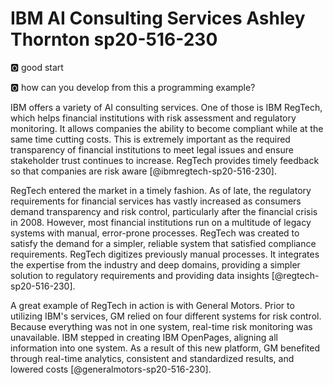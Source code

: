 # IBM AI Consulting Services Ashley Thornton sp20-516-230

:o2: good start

:o2: how can you develop from this a programming example?

IBM offers a variety of AI consulting services. One of those is IBM RegTech, 
which helps financial institutions with risk assessment and regulatory 
monitoring. It allows companies the ability to become compliant while at the 
same time cutting costs. This is extremely important as the required 
transparency of financial institutions to meet legal issues and ensure 
stakeholder trust continues to increase. RegTech provides timely feedback so 
that companies are risk aware [@ibmregtech-sp20-516-230].

RegTech entered the market in a timely fashion. As of late, the regulatory 
requirements for financial services has vastly increased as consumers demand 
transparency and risk control, particularly after the financial crisis in 2008. 
However, most financial institutions run on a multitude of legacy systems with 
manual, error-prone processes. RegTech was created to satisfy the demand for a 
simpler, reliable system that satisfied compliance requirements. RegTech 
digitizes previously manual processes. It integrates the expertise from the 
industry and deep domains, providing a simpler solution to regulatory 
requirements and providing data insights [@regtech-sp20-516-230].

A great example of RegTech in action is with General Motors. Prior to utilizing 
IBM's services, GM relied on four different systems for risk control. Because 
everything was not in one system, real-time risk monitoring was unavailable. 
IBM stepped in creating IBM OpenPages, aligning all information into one 
system. As a result of this new platform, GM benefited through real-time 
analytics, consistent and standardized results, and lowered costs 
[@generalmotors-sp20-516-230].
